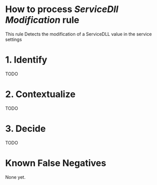 # How to process *ServiceDll Modification* rule
This rule Detects the modification of a ServiceDLL value in the service settings

# 1. Identify
TODO

# 2. Contextualize
TODO

# 3. Decide
TODO

# Known False Negatives
None yet.

